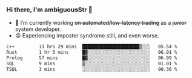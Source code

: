 ### Hi there, I'm ambiguou~~s~~Str 👋

<!--
**ambiguoustexture/ambiguoustexture** is a ✨ _special_ ✨ repository because its `README.md` (this file) appears on your GitHub profile.

Here are some ideas to get you started:
-->
- 🔭 I’m currently working ~~on automated/low-latency trading~~ as a ~~junior~~ system developer.
- :worried: Experiencing imposter syndrome still, and even worse.

<!--START_SECTION:waka-->

```txt
C++         13 hrs 29 mins  █████████████████████▒░░░   85.54 %
Rust        1 hr 5 mins     █▓░░░░░░░░░░░░░░░░░░░░░░░   06.91 %
Prolog      57 mins         █▓░░░░░░░░░░░░░░░░░░░░░░░   06.09 %
SQL         9 mins          ▒░░░░░░░░░░░░░░░░░░░░░░░░   01.01 %
TSQL        3 mins          ░░░░░░░░░░░░░░░░░░░░░░░░░   00.36 %
```

<!--END_SECTION:waka-->

